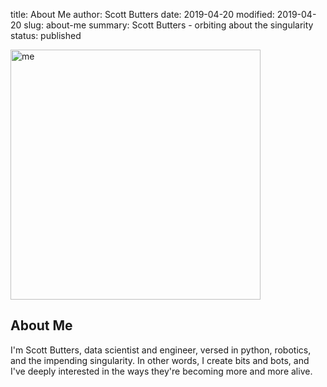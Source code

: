 title: About Me
author: Scott Butters
date: 2019-04-20
modified: 2019-04-20
slug: about-me
summary: Scott Butters - orbiting about the singularity
status: published

<img src="{static}/img/via_ferrata.jpg" alt="me" width="400"/>

## About Me

I'm Scott Butters, data scientist and engineer, versed in python, robotics, and the impending singularity.
In other words, I create bits and bots, and I've deeply interested in the ways they're becoming more and more alive.